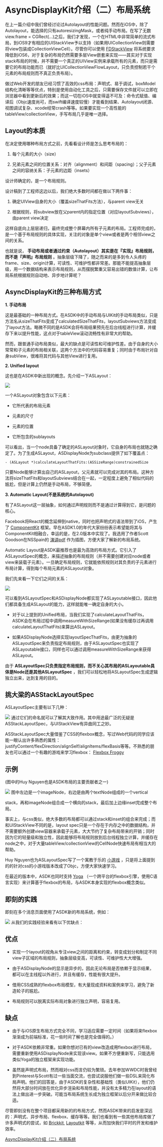 # AsyncDisplayKit介绍（二）布局系统

在上一篇介绍中我们曾经讨论过Autolayout的性能问题。然而在iOS中，除了Autolayout，能选择的只有autoresizingMask，或者纯手动布局。在写了无数view.frame = CGRect(…)之后，我们才发现，一个在HTML中非常简单的流式布局，到iOS9才有相应的UIStackView予以支持（如果用UICollectionView则需要将view包装成CollectionViewCell）。尽管你可以使用 [FDStackView](https://link.zhihu.com/?target=https%3A//github.com/forkingdog/FDStackView) 将系统要求降低到iOS6，对于复杂的布局仍然需要多层View嵌套来实现——其实对于实现stack布局的时候，并不需要一个真正的UIView实例来承载所有的元素，而只是需要它的布局功能而已（就好比UICollectionViewFlowLayout，只负责控制若干个元素的布局规则而不真正负责布局）。

做过Web开发的朋友已经习惯了高效的css布局：声明式、易于调试，boxModel结构化清晰等等优点，特别是使用自动化工具之后，只需要保存文件就可以立即在浏览器中看到更新后的效果；而这一切在iOS中就变得遥不可及：命令式赋值、编译后（Objc速度尚可，而swift编译速度较慢）才能看到结果、Autolayout闭源、视图调试复杂、xcode经常crash等等。如果要实现一个高性能的tableView/collectionView，手写布局几乎是唯一选择。

## Layout的本质

在决定使用哪种布局方式之前，先看看设计师是怎么思考布局的：


1. 每个元素的大小（size）


2. 兄弟元素之间的位置关系：对齐（alignment）和间距（spacing）；父子元素之间的容纳关系：子元素的边距（insets）

设计师确定的，是一个布局规则。

设计稿到了工程师这边以后，我们绝大多数时间都在做以下两件事：

1. 确定UIView自身的大小（覆盖sizeThatFits方法），与parent view无关

1. 根据规则，将subview放在父parent内的指定位置（对应layoutSubviews），由parent view决定

这样自底向上层层递归，最终完成整个屏幕内所有子元素的布局。工程师完成的，是一个基于布局规则的具体实现，关注的对象是单个view或者是两个相邻view之间的关系。

也就是说， **手动布局或者通过约束（Autolayout）其实是在『实现』布局规则，而不是『声明』布局规则** 。抽象层级下降了，随之而来的是多到令人头疼的frame、size、origin计算，可读性、可维护性都非常差。那能不能提高抽象层级，用一个数据结构来表示布局规则，从而摆脱繁重又容易出错的数值计算，让布局系统根据规则自动地、异步地计算呢？

## AsyncDisplayKit的三种布局方式

**1. 手动布局**

这是最基础的一种布局方式。在ASDK中的手动布局与UIKit的手动布局类似，只是方法名从sizeThatFits变成了calculatedSizeThatFits，layoutSubviews方法变成了layout方法。略微不同的是ASDK会将布局结果预先在后台线程进行计算，并缓存下来以提升性能，这点对于tableView滚动流畅性有非常大的帮助。

然而，跟普通手动布局类似，最大的缺点是可读性和可维护性差。由于自身的大小常常和子元素的布局相关联，这两个方法中的代码容易重复；同时由于布局针对自身subView，很难将其代码与其他View进行复用。

**2. Unified layout**

这也是在ASDK中新出现的概念。先介绍一下ASLayout：

![](./imgs/v2-fe3cd3d79a64071512f8fa6d6c9ccc4a_1440w.png)

一个ASLayout对象包含以下元素：

- 它所代表的布局元素

- 元素的尺寸

- 元素的位置

- 它所包含的sublayouts


可以看出，当一个node具备了确定的ASLayout对象时，它自身的布局也就随之确定了。为了生成ASLayout，ASDisplayNode为subclass提供了如下覆盖点：

```
- (ASLayout *)calculateLayoutThatFits:(ASSizeRange)constrainedSize
```

只要Node能够计算出自己的ASLayout，父元素就可以完成对其的布局。这种方法将sizeThatFits和layoutSubviews结合在一起，一定程度上避免了相似代码的尴尬，但是计算上仍然是手动布局，不够简便。

**3. Automatic Layout(不是系统的Autolayout)**

有了ASLayout这一层抽象，如何通过声明规则而不是通过计算得到它，是问题的核心。

Facebook将React的概念延伸到native，同时也把声明式的语法带到了iOS，产生了 [ComponentKit](https://link.zhihu.com/?target=https%3A//github.com/facebook/componentkit) 框架。早在ASDK1.0的年代大家纷纷表示希望能将其与ComponentKit相融合，幸运的是，在2.0版本中实现了。我选用了作者Scott Goodson在NSSpain的 [演讲pdf](https://link.zhihu.com/?target=https%3A//github-cloud.s3.amazonaws.com/assets/repositories/21265042/15788%3FX-Amz-Algorithm%3DAWS4-HMAC-SHA256%26X-Amz-Credential%3DAKIAISTNZFOVBIJMK3TQ/20160204/us-east-1/s3/aws4_request%26X-Amz-Date%3D20160204T100616Z%26X-Amz-Expires%3D300%26X-Amz-Signature%3D50d624c30b9b31a059b1bf299a615bd72418c420e35d3730cc0017e0b3bfcf73%26X-Amz-SignedHeaders%3Dhost%26actor_id%3D3334458%26response-content-disposition%3Dattachment%3Bfilename%3DAsyncDisplayKit.2.0.Beta.-.October.2015.Slides.pdf%26response-content-type%3Dapplication/pdf) 作为插图，方便大家了解新的布局系统。

Automatic Layout是ASDK最推荐也是最为高效的布局方式。它引入了ASLayoutSpec的概念，来描述抽象的布局规则（并不需要创建对应node或者view来装载子元素）。一旦确定布局规则，它就能依照规则对其负责的子元素进行布局计算，得到每个布局元素的ASLayout对象。

我们先来看一下它们之间的关系：

![](./imgs/v2-7cc4780a65e481894d1563e3808d2843_1440w.png)

可以看到ASLayoutSpec和ASDisplayNode都实现了ASLayoutable接口，因此他们都具备生成ASLayout的能力，这样就能唯一确定自身的大小。

* 对于以上提到的Unified布局，当我们实现了calculateLayoutThatFits，ASDK会在布局过程中调用measureWithSizeRange(如果没有缓存过再调用calculateLayoutThatFits)来算出ASLayout。

* 如果ASDisplayNode选择实现layoutSpecThatFits，由更为抽象的ASLayoutSpec来负责指定布局规则，由于ASLayoutSpec也实现了ASLayoutable接口，同样也可以通过调用measureWithSizeRange来获得ASLayout。

由于 **ASLayoutSpec只负责指定布局规则，而不关心其布局的ASLayoutable具体是Node还是其他ASLayoutSpec** ，我们可以轻松地将ASLayoutSpec生成逻辑独立出来，达到复用的目的。

## 挑大梁的ASStackLayoutSpec

ASLayoutSpec主要有以下几种：

![](./imgs/v2-0c71f153552795c642c6dcfe729a0fd2_1440w.png)
通过它们的命名就可以了解其大致作用。其中用途最广泛的无疑是ASStackLayoutSpec，与UIStackView有异曲同工之妙。

ASStackLayoutSpec大量借鉴了CSS的flexbox概念，写过Web代码的同学应该能一眼认出许多熟悉的属性：justifyContent/flexDirection/alignSelf/alignItems/flexBasis等等。不熟悉的朋友也可以通过一个有趣的游戏来学习flexbox： [Flexbox Froggy](https://link.zhihu.com/?target=http%3A//flexboxfroggy.com/)

## 示例

(图中的Huy Nguyen也是ASDK布局的主要贡献者之一)

![](./imgs/v2-50e16b5af99156b2e6882648941512c4_1440w.png)
图中左边是一个imageNode，右边是由两个textNode组成的一个vertical

stack，再和imageNode组合成一个横向的stack，最后加上边缘inset完成整个布局。

事实上，与css类似，绝大多数的布局都可以通过stack和inset的组合来完成；而和UIStackView不同的是，layout spec只是一个存在于内存之中的数据结构，并不需要额外创建view容器来承载子元素，大大节约了复杂布局带来的开销；同时因为它的轻量级和独立性，因此能够将布局规则放到后台线程独立计算，并缓存在node之中，对于大量tableView/collectionView的CellNode快速布局有相当大的帮助。

Huy Nguyen也为ASLayoutSpec写了一个寓教于乐的 [小游戏](https://link.zhihu.com/?target=http%3A//nguyenhuy.github.io/froggy-asdk-layout/) ，只是将上面提到的的针对css的小游戏版本改成了Objc，方便大家快速学习。

在最近的版本中，ASDK也同时支持 [Yoga](https://link.zhihu.com/?target=https%3A//github.com/facebook/yoga) （一个跨平台的flexbox引擎，使用C语言实现）来计算基于flexbox的布局，与ASDK本身实现的flexbox概念类似。

## 即刻的实践

即刻在多个消息页面使用了ASDK新的布局系统，例如：

![](./imgs/v2-4087a894b3c8190d3f98fa273c9e68c5_1440w.png)
从我们的实践经验来看有以下优缺点：

## 优点

* 实现一个layout的视角从专注view之间的距离和约束，转变成划分和制定不同view子区域的布局规则，抽象层级变高，可读性、可维护性大大增强。

* 由于ASDisplayNode的显示是异步的，因此无论布局是否依赖于显示结果，都可以在主线程以外进行，并且有缓存，性能有很大提升。

* 借用CSS成熟的flexbox布局模型，有大量现成资料和案例来学习，避免了新造轮子的尴尬。

* 布局规则可以脱离实际布局对象进行独立声明，容易复用。

## 缺点

* 由于与iOS原生布局方式完全不同，学习适应需要一定时间（如果将来flexbox渐渐成为前端标准，花一些时间了解也是完全值得的。）

* 对于ASDK依赖非常重。如果你想对已有的view改造成用flexbox进行布局，需要重新使用ASDisplayNode来实现该view。如果不方便重新写，只能选用类似Yoga的独立框架来实现功能。

* 虽然是声明式布局，然而相对css而言仍较为繁琐。去年参加WWDC时我曾经到Pinterest与Scott有过一些当面交流，也尝试说服他们做一些DSL来简化布局声明。他们的回答是，由于ASDK的复杂性和基础性（类似UIKit），他们仍然将大部分时间放在优化异步渲染和布局性能，并没有太多精力在layout的语法上做出进一步突破。可能当布局系统生长成为独立框架以后分开来做比较合适。

尽管即刻没有在整个项目都采用新的的布局方式，然而ASDK带来的启发是深远的：声明式、异步布局、flexbox、缓存等等。我们也看到有一些其他布局库做了许多声明式的尝试，如 [Brickkit](https://link.zhihu.com/?target=https%3A//github.com/wayfair/brickkit-ios), [Layoutkit](https://link.zhihu.com/?target=https%3A//github.com/linkedin/LayoutKit) 等等，从而加快我们平时的开发和维护效率。


[AsyncDisplayKit介绍（二）布局系统](https://zhuanlan.zhihu.com/p/26283742)